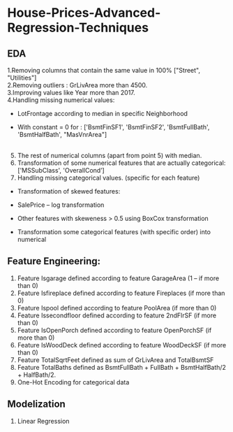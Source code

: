 # House-Prices-Advanced-Regression-Techniques

## EDA

1.Removing columns that contain the same value in 100% ["Street", "Utilities"] <br>
2.Removing outliers : GrLivArea more than 4500.<br>
3.Improving values like Year more than 2017.<br>
4.Handling missing numerical values:<br>
- LotFrontage according to median in specific Neighborhood
* With constant = 0 for : ['BsmtFinSF1', 'BsmtFinSF2', 'BsmtFullBath', 'BsmtHalfBath', "MasVnrArea"]<br><br>
5. The rest of numerical columns (apart from point 5) with median.<br>
6. Transformation of some numerical features that are actually categorical: ['MSSubClass', 'OverallCond’]
7. Handling missing categorical values. (specific for each feature)
- Transformation of skewed features:
* SalePrice – log transformation
- Other features with skeweness > 0.5 using BoxCox transformation
* Transformation some categorical features (with specific order) into numerical <br>

## Feature Engineering:
1. Feature Isgarage defined according to feature GarageArea (1 – if more than 0)
2. Feature Isfireplace defined according to feature Fireplaces (if more than 0)
3. Feature Ispool defined according to feature PoolArea (if more than 0)
4. Feature Issecondfloor defined according to feature 2ndFlrSF (if more than 0)
5. Feature IsOpenPorch defined according to feature OpenPorchSF (if more than 0)
6. Feature IsWoodDeck defined according to feature WoodDeckSF (if more than 0)
7. Feature TotalSqrtFeet defined as sum of GrLivArea and TotalBsmtSF
8. Feature TotalBaths defined as BsmtFullBath + FullBath + BsmtHalfBath/2 + HalfBath/2.
9. One-Hot Encoding for categorical data <br>

## Modelization

1. Linear Regression
